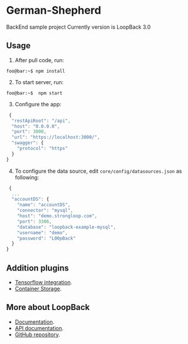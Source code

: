 # German-Shepherd

BackEnd sample project
Currently version is LoopBack 3.0

## Usage

1) After pull code, run:

```console
foo@bar:~$ npm install
```


2) To start server, run:

```console
foo@bar:~$  npm start
```


3) Configure the app:

```javascript
 {
  "restApiRoot": "/api",
  "host": "0.0.0.0",
  "port": 3000,
  "url": "https://localhost:3000/",
  "swagger": {
    "protocol": "https"
  }
}
```


4) To configure the data source, edit `core/config/datasources.json` as following:
```javascript
 {
  ...
  "accountDS": {
    "name": "accountDS",
    "connector": "mysql",
    "host": "demo.strongloop.com",
    "port": 3306,
    "database": "loopback-example-mysql",
    "username": "demo",
    "password": "L00pBack"
  }
}
```

## Addition plugins
  * [Tensorflow integration](https://github.com/truongkhanhduy95/German-Shepherd/tree/master/core/plugins/tensorflow).
  * [Container Storage](https://github.com/truongkhanhduy95/German-Shepherd/tree/master/core/plugins/storage-helper).

## More about LoopBack
  * [Documentation](https://loopback.io/doc/).
  * [API documentation](https://apidocs.strongloop.com/loopback).
  * [GitHub repository](https://github.com/strongloop/loopback).
